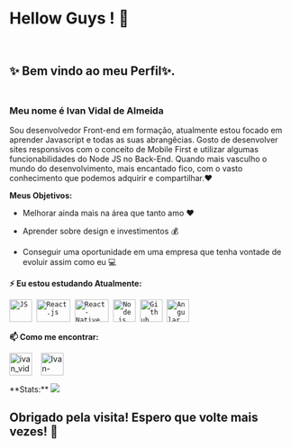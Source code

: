 # Hellow Guys ! 👋 <br> <br>



## ✨ Bem vindo ao meu Perfil✨. <br> <br>

### Meu nome é Ivan Vidal de Almeida

Sou desenvolvedor Front-end em formação, atualmente estou focado em aprender Javascript e todas as suas abrangêcias.
Gosto de desenvolver sites responsivos com o conceito de Mobile First e utilizar algumas funcionabilidades do Node JS no Back-End.
Quando mais vasculho o mundo do desenvolvimento, mais encantado fico, com o vasto conhecimento que podemos adquirir e compartilhar.❤️



**Meus Objetivos:**

* Melhorar ainda mais na área que tanto amo ❤️

* Aprender sobre design e investimentos 💰 

* Conseguir uma oportunidade em uma empresa que tenha vontade de evoluir assim como eu  💻


**⚡ Eu estou estudando Atualmente:** 
<p align="left">
  <code><img src="https://user-images.githubusercontent.com/51785898/91357834-3eb8df00-e7c8-11ea-9936-0ce666ac2a11.png" alt="JS" width="40" height="40"/></code>&nbsp;
  <code><img src="https://user-images.githubusercontent.com/51785898/91357843-411b3900-e7c8-11ea-8161-3e8191a6cde2.png" alt="React.js" width="60" height="40" /></code>&nbsp;
  <code><img src="https://user-images.githubusercontent.com/51785898/91357845-424c6600-e7c8-11ea-9457-53c06cf3b6ed.png" alt="React-Native" width="60" height="40" /></code>&nbsp;
  <code><img src="https://user-images.githubusercontent.com/51785898/91357850-44162980-e7c8-11ea-966c-a7ebaba08ba3.png" alt="Node.js" width="40" height="40"/></code>&nbsp;
  <code><img src="https://user-images.githubusercontent.com/51785898/91358353-0cf44800-e7c9-11ea-9a54-0a988aa2837c.png" alt="Github" width="40" height="40"/></code>&nbsp;
  <code><img src="https://img.icons8.com/color/48/000000/angularjs.png"alt="Angular" width="40" height="40"/></code>&nbsp;
   </p>

**📫 Como me encontrar:**
<p align="left">
<a href="https://www.instagram.com/ivan_vidal_devFront/" target="blank"><img align="center" src="https://cdn.jsdelivr.net/npm/simple-icons@3.0.1/icons/instagram.svg" alt="ivan_vidaldevfront" height="40" width="40" /></a> &nbsp;&nbsp;
<a href="https://www.linkedin.com/in/ivan-vidal-b7485a138/" target="blank"><img align="center" src="https://cdn.jsdelivr.net/npm/simple-icons@3.0.1/icons/linkedin.svg" alt="Ivan-Vidal" height="40" width="40" /></a> &nbsp;&nbsp;
</p>
**Stats:**

<img src="https://github-readme-stats.vercel.app/api?username=Ivan-Vidal&show_icons=true&theme=dracula">



## Obrigado pela visita! Espero que volte mais vezes!  🤗
